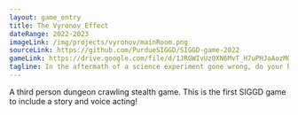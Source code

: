 ```yaml
---
layout: game_entry
title: The Vyronov Effect
dateRange: 2022-2023
imageLink: /img/projects/vyronov/mainRoom.png
sourceLink: https://github.com/PurdueSIGGD/SIGGD-game-2022
gameLink: https://drive.google.com/file/d/1JRGWIvUz0XN6MvT_H7uPHJaAozMGp61q/view?usp=share_link
tagline: In the aftermath of a science experiment gone wrong, do your best to avoid enemies and escape the complex in this procedurally generated stealth game.
---
```

<!--Put description here:-->
A third person dungeon crawling stealth game. This is the first SIGGD game to include a story and voice acting!